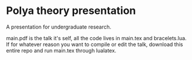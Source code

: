 Polya theory presentation
=========================

A presentation for undergraduate research.

main.pdf is the talk it's self, all the code lives
in main.tex and bracelets.lua.
If for whatever reason you want to compile or edit
the talk, download this entire repo and run main.tex
through lualatex.
